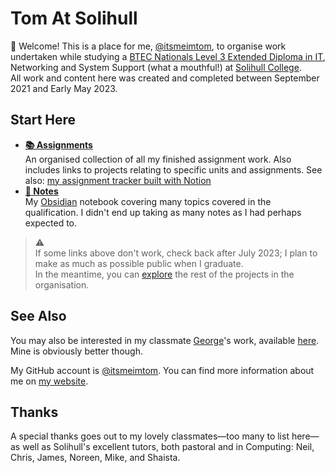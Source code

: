 # Tom At Solihull
👋 Welcome! This is a place for me, [@itsmeimtom](https://github.com/itsmeimtom), to organise work undertaken while studying a [BTEC Nationals Level 3 Extended Diploma in IT](https://qualifications.pearson.com/en/qualifications/btec-nationals/it-2010.html), Networking and System Support (what a mouthful!) at [Solihull College](https://solihull.ac.uk).  
All work and content here was created and completed between September 2021 and Early May 2023.

## Start Here
- [**📚 Assignments**](https://github.com/tomatsolihull/assignments)  
   An organised collection of all my finished assignment work. Also includes links to projects relating to specific units and assignments. See also: [my assignment tracker built with Notion](https://github.com/tomatsolihull/notion-assignment-tracker/blob/master/README.md)
- [**📝 Notes**](https://github.com/tomatsolihull/notes)  
   My [Obsidian](https://obsidian.md/) notebook covering many topics covered in the qualification. I didn't end up taking as many notes as I had perhaps expected to.

> ⚠️  
   If some links above don't work, check back after July 2023; I plan to make as much as possible public when I graduate.  
   In the meantime, you can [explore](https://github.com/orgs/tomatsolihull/repositories) the rest of the projects in the organisation.

## See Also
You may also be interested in my classmate [George](https://github.com/gxorge)'s work, available [here](https://github.com/georgeatsolihull). Mine is obviously better though.

My GitHub account is [@itsmeimtom](https://github.com/itsmeimtom). You can find more information about me on [my website](https://thomasr.me).

## Thanks
A special thanks goes out to my lovely classmates—too many to list here—as well as Solihull's excellent tutors, both pastoral and in Computing: Neil, Chris, James, Noreen, Mike, and Shaista.
